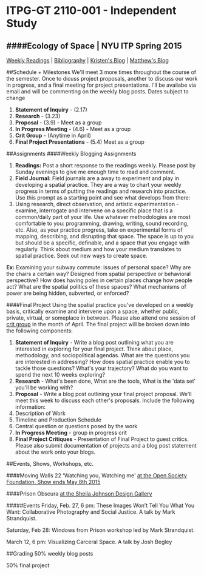 # ITPG-GT 2110-001 - Independent Study
####Ecology of Space |  NYU ITP Spring 2015 
---
[Weekly Readings](http://mars1980.github.io/Space/schedule.html) |
[Bibliography](http://mars1980.github.io/Space/Bibliography.html) |
[Kristen's Blog](http://itp.nyu.edu/~kmb445/blog/?cat=18) |
[Matthew's Blog]()

##Schedule + Milestones
We'll meet 3 more times throughout the course of the semester. Once to dicuss project proposals, another to discuss our work in progress, and a final meeting for project presentations. I'll be availabe via email and will be commenting on the weekly blog posts. Dates subject to change

1. **Statement of Inquiry** - (2.17) 
2. **Research** - (3.23)  
3. **Proposal** - (3.9)  - Meet as a group
4. **In Progress Meeting** -  (4.6) - Meet as a group
5. **Crit Group** - (Anytime in  April)
6. **Final Project Presentations** - (5.4) Meet as a group

##Assignments
####Weekly Blogging Assignments
1. **Readings:** Post a short response to the readings weekly. Please post by Sunday evenings to give me enough time to read and comment. 
2. **Field Journal:**  Field journals are a away to experiment and play in developing a spatial practice. They are a way to chart your weekly progress in terms of putting the readings and research into practice. Use this prompt as a starting point and see what develops from there:
 1. Using research, direct observation, and artistic experimentation - examine, interrogate and intervene on a specific place that is a common/daily part of your life. Use whatever methodologies are most comfortable to you: programming, drawing, writing, sound recording, etc. Also, as your practice progress, take on experimental forms of mapping, describing, and disrupting that space. The space is up to you but should be a specific, definable, and a space that you engage with regularly. Think about medium and how your medium translates to spatial practice. Seek out new ways to create space. 
 

**Ex:**  Examining your subway commute: issues of personal space? Why are the chairs a certain way? Designed from spatial perspective or behavioral perspective? How does having poles in certain places change how people act? What are the spatial politics of these spaces? What mechanisms of power are being hidden, subverted, or enforced?

####Final Project
Using the spatial practice you've developed on a weekly basis, critically examine and intervene upon  a space, whether public, private, virtual, or someplace in between. Please also attend one session of [crit group](http://itp.nyu.edu/groups/crit/) in the month of April. The final project will be broken down into the following components:

1. **Statement of Inquiry** -  Write a blog post outlining what you are interested in exploring for your final project. Think about place, methodology, and sociopolitical agendas. What are the questions you are interested in addressing? How does spatial practice enable you to tackle those questions? What's your trajectory? What do you want to spend the next 10 weeks exploring?
2. **Research** -  What's been done, What are the tools, What is the 'data set' you'll be working with?
3.  **Proposal** - Write a blog post outlining your final project proposal. We'll meet this week to discuss each other's proposals. Include the following information:
  1. Description of Work 
  2. Timeline and Production Schedule
  3. Central question or questions posed by the work
4.  **In Progress Meeting** - group in progress crit
5.  **Final Project Critiques** - Presentation of Final Project to guest critics. Please also submit documentation of projects and a blog post statement about the work onto your blogs. 

##Events, Shows, Workshops, etc.

####Moving Walls 22 'Watching you, Watching me'
[at the Open Society Foundation. Show ends May 8th 2015](http://www.opensocietyfoundations.org/moving-walls/22)


####Prison Obscura
 [at the Sheila Johnson Design Gallery](http://www.newschool.edu/pressroom/pressreleases/2015/PrisonObscura.htm)

#####Events
Friday, Feb. 27, 6 pm:  These Images Won’t Tell You What You Want:  Collaborative Photography and Social Justice. A talk by Mark Strandquist.

Saturday, Feb 28: Windows from Prison workshop led by Mark Strandquist. 

March 12, 6 pm: Visualizing Carceral Space. A talk by Josh Begley

##Grading
50% weekly blog posts

50% final project
